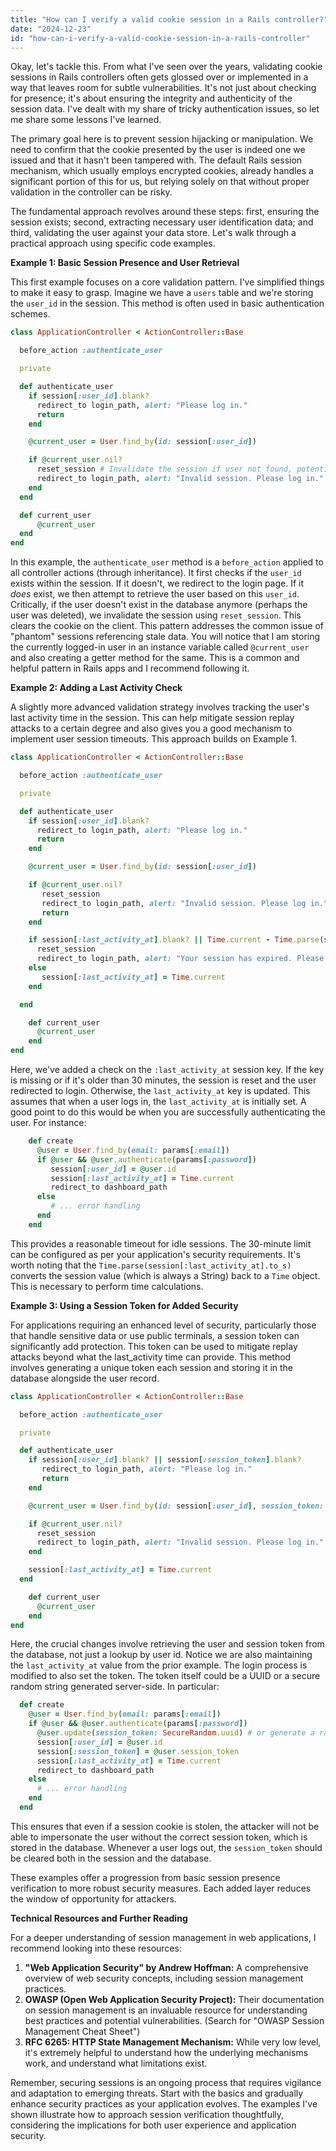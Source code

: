```yaml
---
title: "How can I verify a valid cookie session in a Rails controller?"
date: "2024-12-23"
id: "how-can-i-verify-a-valid-cookie-session-in-a-rails-controller"
---
```


Okay, let's tackle this. From what I've seen over the years, validating cookie sessions in Rails controllers often gets glossed over or implemented in a way that leaves room for subtle vulnerabilities. It's not just about checking for presence; it's about ensuring the integrity and authenticity of the session data. I've dealt with my share of tricky authentication issues, so let me share some lessons I've learned.

The primary goal here is to prevent session hijacking or manipulation. We need to confirm that the cookie presented by the user is indeed one we issued and that it hasn't been tampered with. The default Rails session mechanism, which usually employs encrypted cookies, already handles a significant portion of this for us, but relying solely on that without proper validation in the controller can be risky.

The fundamental approach revolves around these steps: first, ensuring the session exists; second, extracting necessary user identification data; and third, validating the user against your data store. Let's walk through a practical approach using specific code examples.

**Example 1: Basic Session Presence and User Retrieval**

This first example focuses on a core validation pattern. I've simplified things to make it easy to grasp. Imagine we have a `users` table and we're storing the `user_id` in the session. This method is often used in basic authentication schemes.

```ruby
class ApplicationController < ActionController::Base

  before_action :authenticate_user

  private

  def authenticate_user
    if session[:user_id].blank?
      redirect_to login_path, alert: "Please log in."
      return
    end

    @current_user = User.find_by(id: session[:user_id])

    if @current_user.nil?
      reset_session # Invalidate the session if user not found, potentially a stale id
      redirect_to login_path, alert: "Invalid session. Please log in."
    end
  end

  def current_user
      @current_user
  end
end
```

In this example, the `authenticate_user` method is a `before_action` applied to all controller actions (through inheritance). It first checks if the `user_id` exists within the session. If it doesn't, we redirect to the login page. If it *does* exist, we then attempt to retrieve the user based on this `user_id`. Critically, if the user doesn't exist in the database anymore (perhaps the user was deleted), we invalidate the session using `reset_session`. This clears the cookie on the client. This pattern addresses the common issue of "phantom" sessions referencing stale data. You will notice that I am storing the currently logged-in user in an instance variable called `@current_user` and also creating a getter method for the same. This is a common and helpful pattern in Rails apps and I recommend following it.

**Example 2: Adding a Last Activity Check**

A slightly more advanced validation strategy involves tracking the user's last activity time in the session. This can help mitigate session replay attacks to a certain degree and also gives you a good mechanism to implement user session timeouts. This approach builds on Example 1.

```ruby
class ApplicationController < ActionController::Base

  before_action :authenticate_user

  private

  def authenticate_user
    if session[:user_id].blank?
      redirect_to login_path, alert: "Please log in."
      return
    end

    @current_user = User.find_by(id: session[:user_id])

    if @current_user.nil?
       reset_session
       redirect_to login_path, alert: "Invalid session. Please log in."
       return
    end

    if session[:last_activity_at].blank? || Time.current - Time.parse(session[:last_activity_at].to_s) > 30.minutes
      reset_session
      redirect_to login_path, alert: "Your session has expired. Please log in again."
    else
       session[:last_activity_at] = Time.current
    end

  end

    def current_user
      @current_user
    end
end
```

Here, we've added a check on the `:last_activity_at` session key.  If the key is missing or if it's older than 30 minutes, the session is reset and the user redirected to login. Otherwise, the `last_activity_at` key is updated. This assumes that when a user logs in, the `last_activity_at` is initially set. A good point to do this would be when you are successfully authenticating the user. For instance:

```ruby
    def create
      @user = User.find_by(email: params[:email])
      if @user && @user.authenticate(params[:password])
         session[:user_id] = @user.id
         session[:last_activity_at] = Time.current
         redirect_to dashboard_path
      else
         # ... error handling
      end
    end
```

This provides a reasonable timeout for idle sessions. The 30-minute limit can be configured as per your application's security requirements. It's worth noting that the `Time.parse(session[:last_activity_at].to_s)` converts the session value (which is always a String) back to a `Time` object. This is necessary to perform time calculations.

**Example 3: Using a Session Token for Added Security**

For applications requiring an enhanced level of security, particularly those that handle sensitive data or use public terminals, a session token can significantly add protection. This token can be used to mitigate replay attacks beyond what the last_activity time can provide. This method involves generating a unique token each session and storing it in the database alongside the user record.

```ruby
class ApplicationController < ActionController::Base

  before_action :authenticate_user

  private

  def authenticate_user
    if session[:user_id].blank? || session[:session_token].blank?
       redirect_to login_path, alert: "Please log in."
       return
    end

    @current_user = User.find_by(id: session[:user_id], session_token: session[:session_token])

    if @current_user.nil?
      reset_session
      redirect_to login_path, alert: "Invalid session. Please log in."
    end

    session[:last_activity_at] = Time.current
  end

    def current_user
      @current_user
    end
end
```

Here, the crucial changes involve retrieving the user and session token from the database, not just a lookup by user id. Notice we are also maintaining the `last_activity_at` value from the prior example. The login process is modified to also set the token. The token itself could be a UUID or a secure random string generated server-side. In particular:

```ruby
  def create
    @user = User.find_by(email: params[:email])
    if @user && @user.authenticate(params[:password])
      @user.update(session_token: SecureRandom.uuid) # or generate a random token
      session[:user_id] = @user.id
      session[:session_token] = @user.session_token
      session[:last_activity_at] = Time.current
      redirect_to dashboard_path
    else
      # ... error handling
    end
  end

```

This ensures that even if a session cookie is stolen, the attacker will not be able to impersonate the user without the correct session token, which is stored in the database. Whenever a user logs out, the `session_token` should be cleared both in the session and the database.

These examples offer a progression from basic session presence verification to more robust security measures. Each added layer reduces the window of opportunity for attackers.

**Technical Resources and Further Reading**

For a deeper understanding of session management in web applications, I recommend looking into these resources:

1.  **"Web Application Security" by Andrew Hoffman:** A comprehensive overview of web security concepts, including session management practices.
2.  **OWASP (Open Web Application Security Project):**  Their documentation on session management is an invaluable resource for understanding best practices and potential vulnerabilities. (Search for "OWASP Session Management Cheat Sheet")
3. **RFC 6265: HTTP State Management Mechanism:** While very low level, it's extremely helpful to understand how the underlying mechanisms work, and understand what limitations exist.

Remember, securing sessions is an ongoing process that requires vigilance and adaptation to emerging threats. Start with the basics and gradually enhance security practices as your application evolves. The examples I've shown illustrate how to approach session verification thoughtfully, considering the implications for both user experience and application security.
